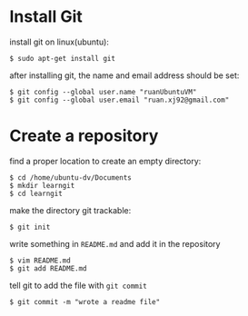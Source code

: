 Install Git
===========
install git on linux(ubuntu):  

    $ sudo apt-get install git

after installing git, the name and email address should be set:  

    $ git config --global user.name "ruanUbuntuVM"
    $ git config --global user.email "ruan.xj92@gmail.com"

Create a repository
===================
find a proper location to create an empty directory:  

    $ cd /home/ubuntu-dv/Documents
    $ mkdir learngit
    $ cd learngit
    
make the directory git trackable:  
    
    $ git init
    
write something in `README.md` and add it in the repository

    $ vim README.md  
    $ git add README.md  

tell git to add the file with `git commit`

    $ git commit -m "wrote a readme file"
    

